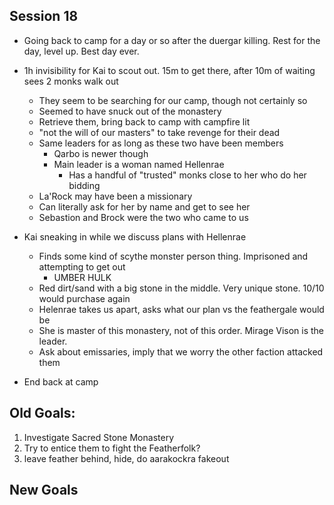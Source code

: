 ## Session 18
* Going back to camp for a day or so after the duergar killing. Rest for the day, level up. Best day ever.
* 1h invisibility for Kai to scout out. 15m to get there, after 10m of waiting sees 2 monks walk out
  * They seem to be searching for our camp, though not certainly so
  * Seemed to have snuck out of the monastery
  * Retrieve them, bring back to camp with campfire lit
  * "not the will of our masters" to take revenge for their dead
  * Same leaders for as long as these two have been members
    * Qarbo is newer though
    * Main leader is a woman named Hellenrae
      * Has a handful of "trusted" monks close to her who do her bidding
  * La'Rock may have been a missionary
  * Can literally ask for her by name and get to see her
  * Sebastion and Brock were the two who came to us

* Kai sneaking in while we discuss plans with Hellenrae
  * Finds some kind of scythe monster person thing. Imprisoned and attempting to get out
    * UMBER HULK
  * Red dirt/sand with a big stone in the middle. Very unique stone. 10/10 would purchase again
  * Helenrae takes us apart, asks what our plan vs the feathergale would be
  * She is master of this monastery, not of this order. Mirage Vison is the leader.
  * Ask about emissaries, imply that we worry the other faction attacked them

* End back at camp

## Old Goals:
1. Investigate Sacred Stone Monastery
2. Try to entice them to fight the Featherfolk?
3. leave feather behind, hide, do aarakockra fakeout

## New Goals
